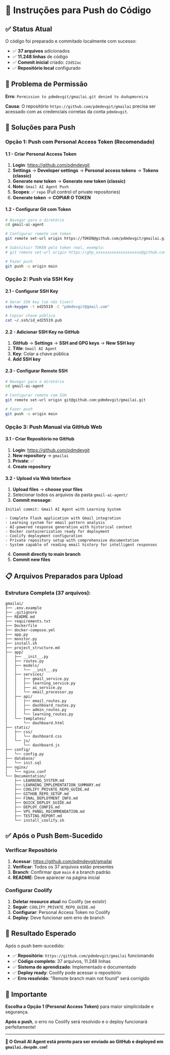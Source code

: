 # 🚀 Instruções para Push do Código

## ✅ Status Atual

O código foi preparado e commitado localmente com sucesso:
- ✅ **37 arquivos** adicionados
- ✅ **11.248 linhas** de código
- ✅ **Commit inicial** criado: `23d52ac`
- ✅ **Repositório local** configurado

## 🔐 Problema de Permissão

**Erro**: `Permission to pdmdevgit/gmailai.git denied to dudupmoreira`

**Causa**: O repositório `https://github.com/pdmdevgit/gmailai` precisa ser acessado com as credenciais corretas da conta `pdmdevgit`.

## 🚀 Soluções para Push

### **Opção 1: Push com Personal Access Token (Recomendado)**

#### **1.1 - Criar Personal Access Token**
1. **Login**: https://github.com/pdmdevgit
2. **Settings** → **Developer settings** → **Personal access tokens** → **Tokens (classic)**
3. **Generate new token** → **Generate new token (classic)**
4. **Note**: `Gmail AI Agent Push`
5. **Scopes**: ✅ `repo` (Full control of private repositories)
6. **Generate token** → **COPIAR O TOKEN**

#### **1.2 - Configurar Git com Token**
```bash
# Navegar para o diretório
cd gmail-ai-agent

# Configurar remote com token
git remote set-url origin https://TOKEN@github.com/pdmdevgit/gmailai.git

# Substituir TOKEN pelo token real, exemplo:
# git remote set-url origin https://ghp_xxxxxxxxxxxxxxxxxxxx@github.com/pdmdevgit/gmailai.git

# Fazer push
git push -u origin main
```

### **Opção 2: Push via SSH Key**

#### **2.1 - Configurar SSH Key**
```bash
# Gerar SSH key (se não tiver)
ssh-keygen -t ed25519 -C "pdmdevgit@gmail.com"

# Copiar chave pública
cat ~/.ssh/id_ed25519.pub
```

#### **2.2 - Adicionar SSH Key no GitHub**
1. **GitHub** → **Settings** → **SSH and GPG keys** → **New SSH key**
2. **Title**: `Gmail AI Agent`
3. **Key**: Colar a chave pública
4. **Add SSH key**

#### **2.3 - Configurar Remote SSH**
```bash
# Navegar para o diretório
cd gmail-ai-agent

# Configurar remote com SSH
git remote set-url origin git@github.com:pdmdevgit/gmailai.git

# Fazer push
git push -u origin main
```

### **Opção 3: Push Manual via GitHub Web**

#### **3.1 - Criar Repositório no GitHub**
1. **Login**: https://github.com/pdmdevgit
2. **New repository** → `gmailai`
3. **Private**: ✅
4. **Create repository**

#### **3.2 - Upload via Web Interface**
1. **Upload files** → **choose your files**
2. Selecionar todos os arquivos da pasta `gmail-ai-agent/`
3. **Commit message**: 
```
Initial commit: Gmail AI Agent with Learning System

- Complete Flask application with Gmail integration
- Learning system for email pattern analysis  
- AI-powered response generation with historical context
- Docker containerization ready for deployment
- Coolify deployment configuration
- Private repository setup with comprehensive documentation
- System capable of reading email history for intelligent responses
```
4. **Commit directly to main branch**
5. **Commit new files**

## 📋 Arquivos Preparados para Upload

### **Estrutura Completa (37 arquivos)**:
```
gmailai/
├── .env.example
├── .gitignore
├── README.md
├── requirements.txt
├── Dockerfile
├── docker-compose.yml
├── app.py
├── monitor.py
├── install.sh
├── project_structure.md
├── app/
│   ├── __init__.py
│   ├── routes.py
│   ├── models/
│   │   └── __init__.py
│   ├── services/
│   │   ├── gmail_service.py
│   │   ├── learning_service.py
│   │   ├── ai_service.py
│   │   └── email_processor.py
│   ├── api/
│   │   ├── email_routes.py
│   │   ├── dashboard_routes.py
│   │   ├── admin_routes.py
│   │   └── learning_routes.py
│   └── templates/
│       └── dashboard.html
├── static/
│   ├── css/
│   │   └── dashboard.css
│   └── js/
│       └── dashboard.js
├── config/
│   └── config.py
├── database/
│   └── init.sql
├── nginx/
│   └── nginx.conf
└── Documentation/
    ├── LEARNING_SYSTEM.md
    ├── LEARNING_IMPLEMENTATION_SUMMARY.md
    ├── COOLIFY_PRIVATE_REPO_GUIDE.md
    ├── GITHUB_REPO_SETUP.md
    ├── FINAL_DEPLOYMENT_INFO.md
    ├── QUICK_DEPLOY_GUIDE.md
    ├── DEPLOY_CONFIG.md
    ├── VPS_PANEL_RECOMMENDATION.md
    ├── TESTING_REPORT.md
    └── install_coolify.sh
```

## ✅ Após o Push Bem-Sucedido

### **Verificar Repositório**
1. **Acessar**: https://github.com/pdmdevgit/gmailai
2. **Verificar**: Todos os 37 arquivos estão presentes
3. **Branch**: Confirmar que `main` é a branch padrão
4. **README**: Deve aparecer na página inicial

### **Configurar Coolify**
1. **Deletar resource atual** no Coolify (se existir)
2. **Seguir**: `COOLIFY_PRIVATE_REPO_GUIDE.md`
3. **Configurar**: Personal Access Token no Coolify
4. **Deploy**: Deve funcionar sem erro de branch

## 🎯 Resultado Esperado

Após o push bem-sucedido:
- ✅ **Repositório**: `https://github.com/pdmdevgit/gmailai` funcionando
- ✅ **Código completo**: 37 arquivos, 11.248 linhas
- ✅ **Sistema de aprendizado**: Implementado e documentado
- ✅ **Deploy ready**: Coolify pode acessar o repositório
- ✅ **Erro resolvido**: "Remote branch main not found" será corrigido

## 🚨 Importante

**Escolha a Opção 1 (Personal Access Token)** para maior simplicidade e segurança.

**Após o push**, o erro no Coolify será resolvido e o deploy funcionará perfeitamente!

---

**🚀 O Gmail AI Agent está pronto para ser enviado ao GitHub e deployed em `gmailai.devpdm.com`!**
